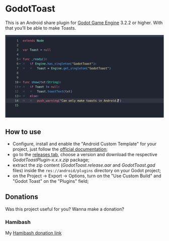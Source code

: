 GodotToast 
==========
This is an Android share plugin for [Godot Game Engine](https://godotengine.org/) 3.2.2 or higher. With that you'll be able to make Toasts.

![Image Sharing Screenshot](/media/screenshot.png "Image Sharing Screenshot")

How to use
----------

- Configure, install  and enable the "Android Custom Template" for your project, just follow the [official documentation](https://docs.godotengine.org/en/latest/getting_started/workflow/export/android_custom_build.html);
- go to the [releases tab](https://github.com/4rombusiness/Godot-Android-Toast/releases/tag/v1.0.0), choose a version and download the respective _GodotToastPlugin-x.x.x.zip_ package;
- extract the zip content (_GodotToast.release.aar_ and _GodotToast.gad_ files) inside the ```res://android/plugins``` directory on your Godot project;
- on the Project -> Export -> Options, turn on the "Use Custom Build" and "Godot Toast" on the "Plugins" field;

Donations
---------
Was this project useful for you? Wanna make a donation?

### Hamibash

My [Hamibash donation link](https://hamibash.com/Sarbala_studio)

